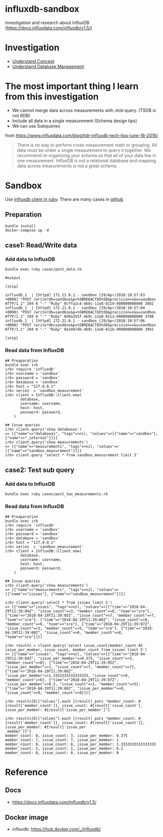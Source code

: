 # influxdb-sandbox
Investigation and research about InfluxDB (https://docs.influxdata.com/influxdb/v1.5/)

# Investigation
* [Understand Concept](./CONCEPT.md)
* [Understand Database Management](./MANAGEMENT.md)

# The most important thing I learn from this investigation
* We cannot merge data across measurements with `JOIN` query. (TSDB is not RDB)
* Include all data in a single measurement (Schema design tips)
* We can use Subqueries

from https://www.influxdata.com/blog/tldr-influxdb-tech-tips-june-16-2016/

>There is no way to perform cross-measurement math or grouping. All data must be under a single measurement to query it together. We recommend re-organizing your schema so that all of your data live in one measurement. InfluxDB is not a relational database and mapping data across measurements is not a great schema.

# Sandbox
Use [influxdb client in ruby](https://github.com/influxdata/influxdb-ruby). There are many cases in [github](https://github.com/influxdata/influxdb-ruby/tree/1d9642ee702fda159d1ab8637347970bc78745ba/spec/influxdb/cases)

## Preparation
```
bundle install
docker-compose up -d
```
## case1: Read/Write data
### Add data to InfluxDB
```
bundle exec ruby cases/post_data.rb

#output

[snip]

influxdb_1  | [httpd] 172.21.0.1 - sandbox [29/Apr/2018:10:57:03 +0000] "POST /write?db=sandbox&p=%5BREDACTED%5D&precision=s&u=sandbox HTTP/1.1" 204 0 "-" "Ruby" 0cffa2c4-4b9c-11e8-8119-000000000000 3892
influxdb_1  | [httpd] 172.21.0.1 - sandbox [29/Apr/2018:10:57:04 +0000] "POST /write?db=sandbox&p=%5BREDACTED%5D&precision=s&u=sandbox HTTP/1.1" 204 0 "-" "Ruby" 0d9a355f-4b9c-11e8-811a-000000000000 3700
influxdb_1  | [httpd] 172.21.0.1 - sandbox [29/Apr/2018:10:57:06 +0000] "POST /write?db=sandbox&p=%5BREDACTED%5D&precision=s&u=sandbox HTTP/1.1" 204 0 "-" "Ruby" 0e3487db-4b9c-11e8-811b-000000000000 3992

[snip]
```

### Read data from InfluxDB
```
## Preaparation
bundle exec irb
irb> require 'influxdb'
irb> username = 'sandbox'
irb> password = 'sandbox'
irb> database = 'sandbox'
irb> host = "127.0.0.1"
irb> series  = 'sandbox_measurement'
irb> client = InfluxDB::Client.new(
       database,
       username: username,
       host: host,
       password: password,
    )

## Issue queries
irb> client.query('show databases')
=> [{"name"=>"databases", "tags"=>nil, "values"=>[{"name"=>"sandbox"}, {"name"=>"_internal"}]}]
irb> client.query('show measurements')
=> [{"name"=>"measurements", "tags"=>nil, "values"=>[{"name"=>"sandbox_measurement"}]}]
irb> client.query 'select * from sandbox_measurement limit 3'
```

## case2: Test sub query
### Add data to InfluxDB
```
bundle exec ruby cases/post_two_measurements.rb
```

### Read data from InfluxDB
```
## Preaparation
bundle exec irb
irb> require 'influxdb'
irb> username = 'sandbox'
irb> password = 'sandbox'
irb> database = 'sandbox'
irb> host = "127.0.0.1"
irb> series  = 'sandbox_measurement'
irb> client = InfluxDB::Client.new(
       database,
       username: username,
       host: host,
       password: password,
    )

## Issue queries
irb> client.query('show measurements')
=> [{"name"=>"measurements", "tags"=>nil, "values"=>[{"name"=>"issues"}, {"name"=>"sandbox_measurement"}]}]

irb> client.query('select * from issues limit 5')
=> [{"name"=>"issues", "tags"=>nil, "values"=>[{"time"=>"2018-04-29T11:39:04Z", "issue_count"=>3, "member_count"=>8, "team"=>"sre"}, {"time"=>"2018-04-29T11:39:05Z", "issue_count"=>7, "member_count"=>7, "team"=>"sre"}, {"time"=>"2018-04-29T11:39:06Z", "issue_count"=>8, "member_count"=>6, "team"=>"sre"}, {"time"=>"2018-04-29T11:39:07Z", "issue_count"=>1, "member_count"=>5, "team"=>"sre"}, {"time"=>"2018-04-29T11:39:08Z", "issue_count"=>0, "member_count"=>8, "team"=>"sre"}]}]

irb> results = client.query('select issue_count/member_count AS issue_per_member, issue_count, member_count from issues limit 5')
=> [{"name"=>"issues", "tags"=>nil, "values"=>[{"time"=>"2018-04-29T11:39:04Z", "issue_per_member"=>0.375, "issue_count"=>3, "member_count"=>8}, {"time"=>"2018-04-29T11:39:05Z", "issue_per_member"=>1, "issue_count"=>7, "member_count"=>7}, {"time"=>"2018-04-29T11:39:06Z", "issue_per_member"=>1.3333333333333333, "issue_count"=>8, "member_count"=>6}, {"time"=>"2018-04-29T11:39:07Z", "issue_per_member"=>0.2, "issue_count"=>1, "member_count"=>5}, {"time"=>"2018-04-29T11:39:08Z", "issue_per_member"=>0, "issue_count"=>0, "member_count"=>8}]}]

irb> results[0]["values"].each {|result| puts "member_count: #{result['member_count']}, issue_count: #{result['issue_count'], issue_per_member: #{result['issue_per_member']"}

irb> results[0]["values"].each {|result| puts "member_count: #{result['member_count']}, issue_count: #{result['issue_count']}, issue_per_member: #{result['issue_per
_member']}"}
member_count: 8, issue_count: 3, issue_per_member: 0.375
member_count: 7, issue_count: 7, issue_per_member: 1
member_count: 6, issue_count: 8, issue_per_member: 1.3333333333333333
member_count: 5, issue_count: 1, issue_per_member: 0.2
member_count: 8, issue_count: 0, issue_per_member: 0
```

# Reference
## Docs
* https://docs.influxdata.com/influxdb/v1.5/

## Docker image
* influxdb: https://hub.docker.com/_/influxdb/
